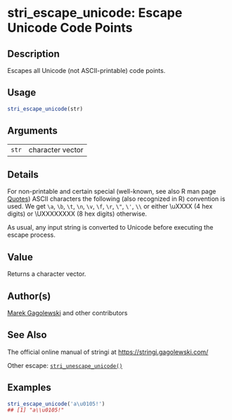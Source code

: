 # stri\_escape\_unicode: Escape Unicode Code Points

## Description

Escapes all Unicode (not ASCII-printable) code points.

## Usage

```r
stri_escape_unicode(str)
```

## Arguments

|       |                  |
|-------|------------------|
| `str` | character vector |

## Details

For non-printable and certain special (well-known, see also R man page [Quotes](https://stat.ethz.ch/R-manual/R-devel/library/base/html/Quotes.html)) ASCII characters the following (also recognized in R) convention is used. We get `\a`, `\b`, `\t`, `\n`, `\v`, `\f`, `\r`, `\"`, `\'`, `\\` or either \\uXXXX (4 hex digits) or \\UXXXXXXXX (8 hex digits) otherwise.

As usual, any input string is converted to Unicode before executing the escape process.

## Value

Returns a character vector.

## Author(s)

[Marek Gagolewski](https://www.gagolewski.com/) and other contributors

## See Also

The official online manual of <span class="pkg">stringi</span> at <https://stringi.gagolewski.com/>

Other escape: [`stri_unescape_unicode()`](stri_unescape_unicode.md)

## Examples




```r
stri_escape_unicode('a\u0105!')
## [1] "a\\u0105!"
```
